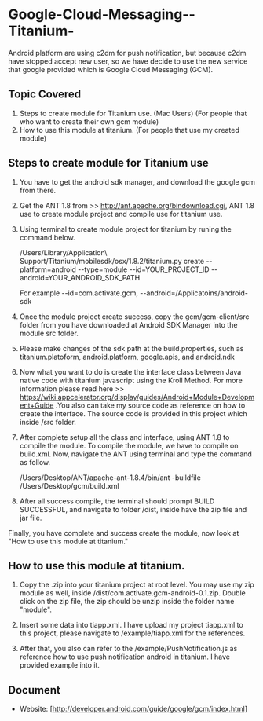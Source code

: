 Google-Cloud-Messaging--Titanium-
=================================
Android platform are using c2dm for push notification, but because c2dm have stopped accept new user, so we have decide to use the new service that google provided which is Google Cloud Messaging (GCM).


Topic Covered
-------------
1. Steps to create module for Titanium use. (Mac Users) (For people that who want to create their own gcm module)
2. How to use this module at titanium. (For people that use my created module)


Steps to create module for Titanium use
---------------------------------------
1. You have to get the android sdk manager, and download the google gcm from there.

2. Get the ANT 1.8 from >> http://ant.apache.org/bindownload.cgi, ANT 1.8 use to create module project and compile use for titanium use.

3. Using terminal to create module project for titanium by runing the command below.

    /Users/Library/Application\ Support/Titanium/mobilesdk/osx/1.8.2/titanium.py create --platform=android --type=module --id=YOUR_PROJECT_ID --android=YOUR_ANDROID_SDK_PATH
	
	For example --id=com.activate.gcm, --android=/Applicatoins/android-sdk
	
4. Once the module project create success, copy the gcm/gcm-client/src folder from you have downloaded at Android SDK Manager into the module src folder.

5. Please make changes of the sdk path at the build.properties, such as titanium.platoform, android.platform, google.apis, and android.ndk

6. Now what you want to do is create the interface class between Java native code with titanium javascript using the Kroll Method. For more information please read here >> https://wiki.appcelerator.org/display/guides/Android+Module+Development+Guide
.You also can take my source code as reference on how to create the interface. The source code is provided in this project which inside /src folder.

7. After complete setup all the class and interface, using ANT 1.8 to compile the module. To compile the module, we have to compile on build.xml. Now, navigate the ANT using terminal and type the command as follow.
	
	/Users/Desktop/ANT/apache-ant-1.8.4/bin/ant -buildfile /Users/Desktop/gcm/build.xml
	
8. After all success compile, the terminal should prompt BUILD SUCCESSFUL, and navigate to folder /dist, inside have the zip file and jar file. 

Finally, you have complete and success create the module, now look at "How to use this module at titanium."



How to use this module at titanium.
-------------
1. Copy the .zip into your titanium project at root level. You may use my zip module as well, inside /dist/com.activate.gcm-android-0.1.zip. Double click on the zip file, the zip should be unzip inside the folder name "module".

2. Insert some data into tiapp.xml. I have upload my project tiapp.xml to this project, please navigate to /example/tiapp.xml for the references.

3. After that, you also can refer to the /example/PushNotification.js as reference how to use push notification android in titanium. I have provided example into it.


Document
------------------
   * Website: [http://developer.android.com/guide/google/gcm/index.html]